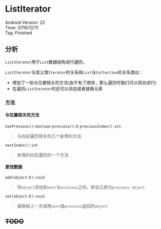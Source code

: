 # ListIterator

Android Version: 22  
Time: 2016/12/11  
Tag: Finished  

## 分析
`ListIterator`用于`List`数据结构进行遍历。

`ListIterator`与其父类`Iterator`的关系和`List`与`Collection`的关系类似：  
* 增加了一些与位置相关的方法(由于有了顺序，那么遍历时我们可以双向进行)
* 在遍历`ListIterator`时还可以添加或者替换元素

### 方法
#### 与位置相关的方法
`hasPrevious():boolean`
`previous():E`
`previousIndex():int`

> 与向前遍历相关的几个新增的方法

`nextIndex():int`

> 新增的向后遍历的一个方法

#### 更改数据
`add(object:E):void`

> 将`object`添加到`next`与`previous`之间，即该元素为`previous object`

`set(object:E):void`

> 替换掉上一次调用`next`或`previous`返回的`object`

## ~~TODO~~
